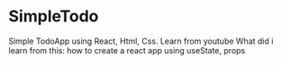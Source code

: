 # SimpleTodo
Simple TodoApp using React, Html, Css. Learn from youtube
What did i learn from this:
  how to create a react app
  using useState, props
  
